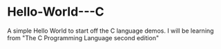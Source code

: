 # Hello-World---C
A simple Hello World to start off the C language demos. I will be learning from "The C Programming Language second edition"
